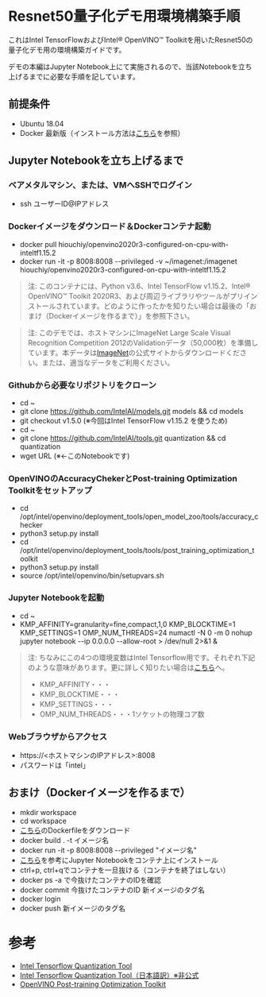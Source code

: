 # Resnet50量子化デモ用環境構築手順
これはIntel TensorFlowおよびIntel® OpenVINO™ Toolkitを用いたResnet50の量子化デモ用の環境構築ガイドです。

デモの本編はJupyter Notebook上にて実施されるので、当該Notebookを立ち上げるまでに必要な手順を記しています。

## 前提条件
- Ubuntu 18.04
- Docker 最新版（インストール方法は[こちら](https://www.digitalocean.com/community/tutorials/how-to-install-and-use-docker-on-ubuntu-18-04)を参照）

## Jupyter Notebookを立ち上げるまで

### ベアメタルマシン、または、VMへSSHでログイン
- ssh ユーザーID@IPアドレス

### Dockerイメージをダウンロード＆Dockerコンテナ起動
- docker pull hiouchiy/openvino2020r3-configured-on-cpu-with-inteltf1.15.2
- docker run -it -p 8008:8008 --privileged -v ~/imagenet:/imagenet hiouchiy/openvino2020r3-configured-on-cpu-with-inteltf1.15.2

>注:
>このコンテナには、Python v3.6、Intel TensorFlow v1.15.2、Intel® OpenVINO™ Toolkit 2020R3、および周辺ライブラリやツールがプリインストールされています。どのように作ったかを知りたい場合は最後の「おまけ（Dockerイメージを作るまで）」を参照下さい。

>注:
>このデモでは、ホストマシンにImageNet Large Scale Visual Recognition Competition 2012のValidationデータ（50,000枚）を準備しています。本データは[ImageNet](http://www.image-net.org/challenges/LSVRC/2012/)の公式サイトからダウンロードください。または、適当なデータをご利用ください。

### Githubから必要なリポジトリをクローン
- cd ~
- git clone https://github.com/IntelAI/models.git models && cd models 
- git checkout v1.5.0 (※今回はIntel TensorFlow v1.15.2 を使うため)
- cd ~
- git clone https://github.com/IntelAI/tools.git quantization && cd quantization
- wget URL (※←このNotebookです)

### OpenVINOのAccuracyChekerとPost-training Optimization Toolkitをセットアップ
- cd /opt/intel/openvino/deployment_tools/open_model_zoo/tools/accuracy_checker
- python3 setup.py install
- cd /opt/intel/openvino/deployment_tools/tools/post_training_optimization_toolkit
- python3 setup.py install
- source /opt/intel/openvino/bin/setupvars.sh

### Jupyter Notebookを起動
- cd ~
- KMP_AFFINITY=granularity=fine,compact,1,0 KMP_BLOCKTIME=1 KMP_SETTINGS=1 OMP_NUM_THREADS=24 numactl -N 0 -m 0 nohup jupyter notebook --ip 0.0.0.0 --allow-root > /dev/null 2>&1 &

>注:
>ちなみにこの4つの環境変数はIntel Tensorflow用です。それぞれ下記のような意味があります。更に詳しく知りたい場合は[こちら](https://software.intel.com/content/www/us/en/develop/articles/maximize-tensorflow-performance-on-cpu-considerations-and-recommendations-for-inference.html)へ。
>   - KMP_AFFINITY・・・
>   - KMP_BLOCKTIME・・・
>   - KMP_SETTINGS・・・
>   - OMP_NUM_THREADS・・・1ソケットの物理コア数

### Webブラウザからアクセス
- https://<ホストマシンのIPアドレス>:8008
- パスワードは「intel」

## おまけ（Dockerイメージを作るまで）
- mkdir workspace
- cd workspace
- [こちら](https://raw.githubusercontent.com/hiouchiy/IntelAI/master/tensorflow_quantization/Dockerfile)のDockerfileをダウンロード
- docker build . -t イメージ名
- docker run -it -p 8008:8008 --privileged "イメージ名"
- [こちら](https://qiita.com/JIwatani/items/ae1acb0878610fef3da8)を参考にJupyter Notebookをコンテナ上にインストール
- ctrl+p, ctrl+qでコンテナを一旦抜ける（コンテナを終了はしない）
- docker ps -a で今抜けたコンテナのIDを確認
- docker commit 今抜けたコンテナのID 新イメージのタグ名
- docker login
- docker push 新イメージのタグ名

# 参考
- [Intel Tensorflow Quantization Tool](https://github.com/IntelAI/tools/blob/master/api/README.md#quantization-python-programming-api-quick-start)
- [Intel Tensorflow Quantization Tool（日本語訳）※非公式](https://github.com/hiouchiy/IntelAI/blob/master/tensorflow_quantization/tf_quantization_ja.md)
- [OpenVINO Post-training Optimization Toolkit](https://docs.openvinotoolkit.org/latest/_README.html)
